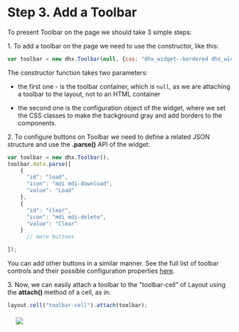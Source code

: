 Step 3. Add a Toolbar
=============

To present Toolbar on the page we should take 3 simple steps:

1\. To add a toolbar on the page we need to use the constructor, like this:

~~~js
var toolbar = new dhx.Toolbar(null, {css: "dhx_widget--bordered dhx_widget--bg_gray"});
~~~

The constructor function takes two parameters: 

- the first one - is the toolbar container, which is `null`, as we are attaching a toolbar to the layout, not to an HTML container

- the second one is the configuration object of the widget, where we set the CSS classes to make the background gray and add  borders to the components.

2\. To configure buttons on Toolbar we need to define a related JSON structure and use the <b>.parse()</b> API of the widget:

~~~js
var toolbar = new dhx.Toolbar();
toolbar.data.parse([
    {
      "id": "load",
      "icon": "mdi mdi-download",
      "value": "Load"
    },
    {
      "id": "clear",
      "icon": "mdi mdi-delete",
      "value": "Clear"
    }
      // more buttons

]); 
~~~

You can add other buttons in a similar manner. See the full list of toolbar controls and their possible configuration properties [here](toolbar/controls_list.md).

3\. Now, we can easily attach a toolbar to the "toolbar-cell" of Layout using the <b>attach()</b> method of a cell, as in:

~~~js
layout.cell("toolbar-cell").attach(toolbar);
~~~

<img style="margin: 19px;  display: block;" src="tutorial/basic_application/toolbar_003.png"/>

<div id="tutorial_step">
    <a id="next_step" href="tutorial/basic_application/step4.md"></a>
</div>